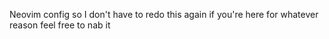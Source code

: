 Neovim config so I don't have to redo this again
if you're here for whatever reason feel free to nab it
